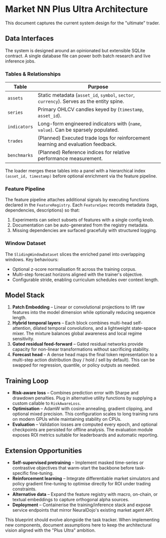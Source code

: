 # Market NN Plus Ultra Architecture

This document captures the current system design for the "ultimate" trader.

## Data Interfaces

The system is designed around an opinionated but extensible SQLite contract. A
single database file can power both batch research and live inference jobs.

### Tables & Relationships

| Table        | Purpose                                                                                   |
|--------------|-------------------------------------------------------------------------------------------|
| `assets`     | Static metadata (`asset_id`, `symbol`, `sector`, `currency`). Serves as the entity spine.  |
| `series`     | Primary OHLCV candles keyed by (`timestamp`, `asset_id`).                                  |
| `indicators` | Long-form engineered indicators with (`name`, `value`). Can be sparsely populated.         |
| `trades`     | (Planned) Executed trade logs for reinforcement learning and evaluation feedback.          |
| `benchmarks` | (Planned) Reference indices for relative performance measurement.                          |

The loader merges these tables into a panel with a hierarchical index
`(asset_id, timestamp)` before optional enrichment via the feature pipeline.

### Feature Pipeline

The feature pipeline attaches additional signals by executing functions declared
in the `FeatureRegistry`. Each `FeatureSpec` records metadata (tags,
dependencies, descriptions) so that:

1. Experiments can select subsets of features with a single config knob.
2. Documentation can be auto-generated from the registry metadata.
3. Missing dependencies are surfaced gracefully with structured logging.

### Window Dataset

The `SlidingWindowDataset` slices the enriched panel into overlapping windows.
Key behaviours:

* Optional z-score normalisation fit across the training corpus.
* Multi-step forecast horizons aligned with the trainer's objective.
* Configurable stride, enabling curriculum schedules over context length.

## Model Stack

1. **Patch Embedding** – Linear or convolutional projections to lift raw
   features into the model dimension while optionally reducing sequence length.
2. **Hybrid temporal layers** – Each block combines
   multi-head self-attention, dilated temporal convolutions, and a lightweight
   state-space mixer. The mixture balances global awareness and local regime
   sensitivity.
3. **Gated residual feed-forward** – Gated residual networks provide
   capacity for non-linear transformations without sacrificing stability.
4. **Forecast head** – A dense head maps the final token representation to a
   multi-step action distribution (buy / hold / sell by default). This can be
   swapped for regression, quantile, or policy outputs as needed.

## Training Loop

* **Risk-aware loss** – Combines prediction error with Sharpe and drawdown
  penalties. Plug in alternative utility functions by supplying a custom
  callable to `RiskAwareLoss`.
* **Optimisation** – AdamW with cosine annealing, gradient clipping, and
  optional mixed precision. This configuration scales to long training runs on
  modern GPUs while maintaining stability on CPUs.
* **Evaluation** – Validation losses are computed every epoch, and optional
  checkpoints are persisted for offline analysis. The evaluation module exposes
  ROI metrics suitable for leaderboards and automatic reporting.

## Extension Opportunities

* **Self-supervised pretraining** – Implement masked time-series or contrastive
  objectives that warm-start the backbone before task-specific fine-tuning.
* **Reinforcement learning** – Integrate differentiable market simulators and
  policy gradient fine-tuning to optimise directly for ROI under trading
  constraints.
* **Alternative data** – Expand the feature registry with macro, on-chain, or
  textual embeddings to capture orthogonal alpha sources.
* **Deployment** – Containerise the training/inference stack and expose service
  endpoints that mirror NeuralDojo's existing market agent API.

This blueprint should evolve alongside the task tracker. When implementing new
components, document assumptions here to keep the architectural vision aligned
with the "Plus Ultra" ambition.
